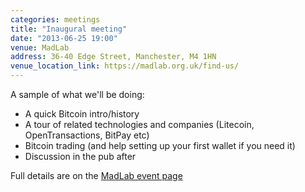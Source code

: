 ```yaml
---
categories: meetings
title: "Inaugural meeting"
date: "2013-06-25 19:00"
venue: MadLab
address: 36-40 Edge Street, Manchester, M4 1HN
venue_location_link: https://madlab.org.uk/find-us/
---
```


A sample of what we'll be doing:

* A quick Bitcoin intro/history
* A tour of related technologies and companies (Litecoin, OpenTransactions, BitPay etc)
* Bitcoin trading (and help setting up your first wallet if you need it)
* Discussion in the pub after

Full details are on the [MadLab event page](http://madlab.org.uk/content/bitcoin-manchester/)